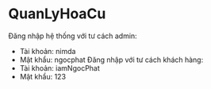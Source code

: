 # QuanLyHoaCu
Đăng nhập hệ thống với tư cách admin:
+ Tài khoản: nimda
+ Mật khẩu: ngocphat
Đăng nhập với tư cách khách hàng:
+ Tài khoản: iamNgocPhat
+ Mật khẩu: 123